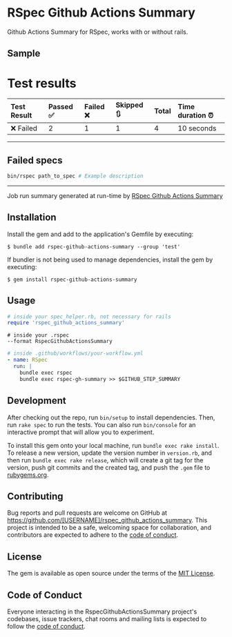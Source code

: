 # RSpec Github Actions Summary

Github Actions Summary for RSpec, works with or without rails.

## Sample

# Test results

|Test Result|Passed ✅|Failed ❌|Skipped 🔃|Total|Time duration ⏰|
|:--|:--|:--|:--|:--|:--|
|❌ Failed|2|1|1|4|10 seconds|

---
## Failed specs
```bash
bin/rspec path_to_spec # Example description
```

---
Job run summary generated at run-time by [RSpec Github Actions Summary](https://github.com/sebyx07/rspec-github-actions-summary)

## Installation

Install the gem and add to the application's Gemfile by executing:

    $ bundle add rspec-github-actions-summary --group 'test'

If bundler is not being used to manage dependencies, install the gem by executing:

    $ gem install rspec-github-actions-summary

## Usage

```ruby
# inside your spec_helper.rb, not necessary for rails
require 'rspec_github_actions_summary'
```

```text
# inside your .rspec
--format RspecGithubActionsSummary
```

```yaml
# inside .github/workflows/your-workflow.yml
- name: RSpec
  run: |
    bundle exec rspec
    bundle exec rspec-gh-summary >> $GITHUB_STEP_SUMMARY
```

## Development

After checking out the repo, run `bin/setup` to install dependencies. Then, run `rake spec` to run the tests. You can also run `bin/console` for an interactive prompt that will allow you to experiment.

To install this gem onto your local machine, run `bundle exec rake install`. To release a new version, update the version number in `version.rb`, and then run `bundle exec rake release`, which will create a git tag for the version, push git commits and the created tag, and push the `.gem` file to [rubygems.org](https://rubygems.org).

## Contributing

Bug reports and pull requests are welcome on GitHub at https://github.com/[USERNAME]/rspec_github_actions_summary. This project is intended to be a safe, welcoming space for collaboration, and contributors are expected to adhere to the [code of conduct](https://github.com/sebyx07/rspec-github-actions-summary/blob/master/CODE_OF_CONDUCT.md).

## License

The gem is available as open source under the terms of the [MIT License](https://opensource.org/licenses/MIT).

## Code of Conduct

Everyone interacting in the RspecGithubActionsSummary project's codebases, issue trackers, chat rooms and mailing lists is expected to follow the [code of conduct](https://github.com/[USERNAME]/rspec_github_actions_summary/blob/master/CODE_OF_CONDUCT.md).
